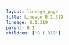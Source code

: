 ```yaml
---
layout: lineage_page
title: Lineage B.1.319
lineage: B.1.319
parent: B.1
children: ['B.1.319']
---
```

